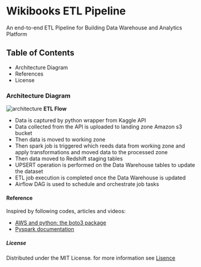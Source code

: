# **Wikibooks ETL Pipeline**
An end-to-end ETL Pipeline for Building Data Warehouse and Analytics Platform
## **Table of Contents**
* Architecture Diagram
* References
* License

### **Architecture Diagram**


![architecture](https://user-images.githubusercontent.com/72258715/126880156-9641253f-3f1f-40c8-96d7-3e88b7e2268e.png)
**ETL Flow**
* Data is captured by python wrapper from Kaggle API
* Data collected from the API is uploaded to landing zone Amazon s3 bucket
* Then data is moved to working zone
* Then spark job is triggered which reeds data from working zone and apply transformations and moved data to the processed zone
* Then data moved to Redshift staging tables
*  UPSERT operation is performed on the Data Warehouse tables to update the dataset
*  ETL job execution is completed once the Data Warehouse is updated
*  Airflow DAG is used to schedule and orchestrate job tasks


#### **Reference**
Inspired by following codes, articles and videos:
* [AWS and python: the boto3 package](https://towardsdatascience.com/aws-and-python-the-boto3-package-df495bb29cb3)
* [Pyspark documentation](https://spark.apache.org/docs/latest/api/python/)


##### **License**
Distributed under the MIT License. for more information see [Lisence](https://github.com/islamamer666/Wikibooks_ETL_Pipeline/blob/main/LICENSE)


